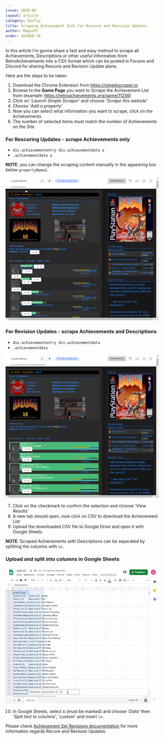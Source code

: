 ```yaml
---
issue: 2020-08
layout: article
category: DevTip
title: Scraping Achievement Info for Rescore and Revision Updates
author: MagusPC
order: 202008-70
---
```


In this article I'm gonna share a fast and easy method to scrape all Achievements, Descriptions or other useful information from RetroAchievements into a CSV format which can be posted in Forums and Discord for sharing Rescore and Revision Update plans.

Here are the steps to be taken:

1. Download the Chrome Extension from <https://simplescraper.io>
2. Browse to the **Game Page** you want to Scrape the Achievement List from (example: <https://retroachievements.org/game/11256>)
3. Click on '_Launch Simple Scraper_' and choose '_Scrape this website_'
4. Choose '_Add a property_'
5. Now you can select what information you want to scrape, click on the Achievements
6. The number of selected items must match the number of Achievements on the Site

### For Rescoring Updates - scrape Achievements only

* `div.achievemententry div.achievementdata a`
* `.achievementdata a`

**NOTE**: you can change the scraping content manually in the appearing box below `propertyName1`.

![](img/SimplescraperAchievements.png)

### For Revision Updates - scrape Achievements and Descriptions

* `div.achievemententry div.achievementdata`
* `.achievementdata`

![](img/SimplescraperAchievementsandDescriptions.png)

7. Click on the checkmark to confirm the selection and choose 'View Results'
8. A new tab should open, now click on CSV to download the Achievement List
9. Upload the downloaded CSV file to Google Drive and open it with Google Sheets

**NOTE**: Scraped Achievements with Descriptions can be seperated by splitting the columns with `\n`.

### Upload and split into columns in Google Sheets

![](img/SimplescraperSplitColumnsGoogleSheets.png)

10. In Google Sheets, select `A` (must be marked) and choose '_Data_' then '_Split text to columns_', '_custom_' and insert `\n`.

Please check [Achievement Set Revisions documentation](http://docs.retroachievements.org/Achievement-Set-Revisions/) for more information regards Recore and Revision Updates.
